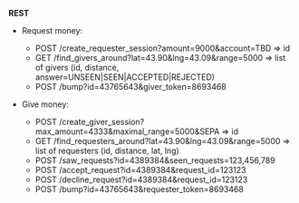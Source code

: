 **REST**
 * Request money:
	 * POST	/create_requester_session?amount=9000&account=TBD
	 	=> id
	 * GET	/find_givers_around?lat=43.90&lng=43.09&range=5000
	 	=> list of givers (id, distance, answer=UNSEEN|SEEN|ACCEPTED|REJECTED)
	 * POST /bump?id=43765643&giver_token=8693468

 * Give money:
 	 * POST	/create_giver_session?max_amount=4333&maximal_range=5000&SEPA
 	 	=> id
 	 * GET	/find_requesters_around?lat=43.90&lng=43.09&range=5000
 	 	=> list of requesters (id, distance, lat, lng)
 	 * POST	/saw_requests?id=4389384&seen_requests=123,456,789
 	 * POST /accept_request?id=4389384&request_id=123123
 	 * POST /decline_request?id=4389384&request_id=123123
 	 * POST /bump?id=43765643&requester_token=8693468
